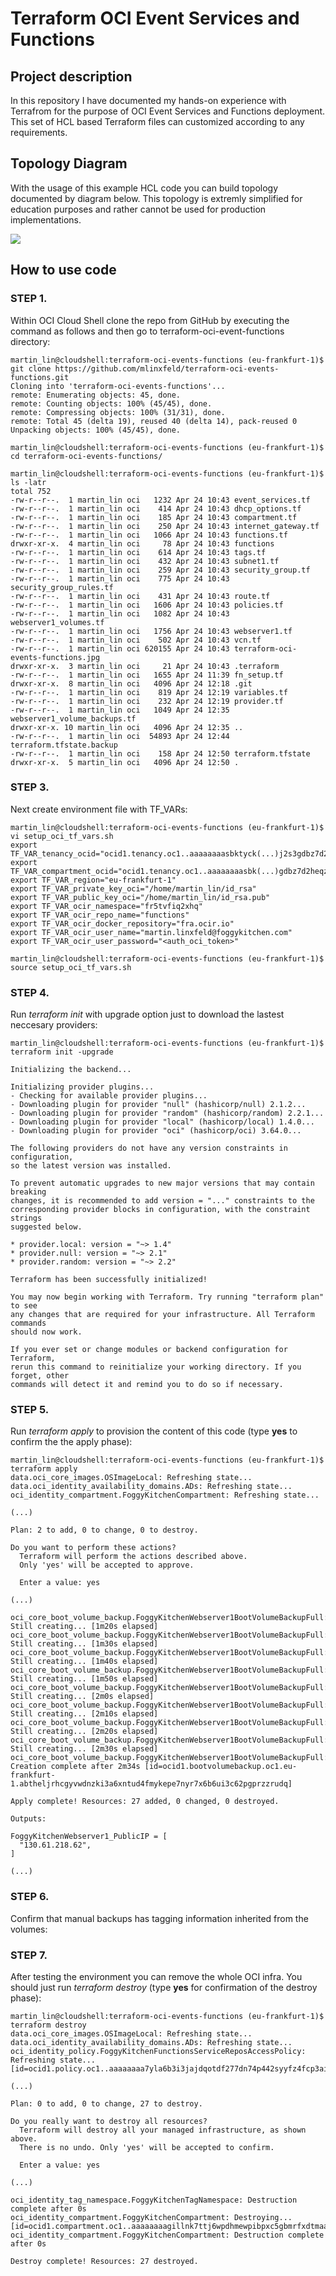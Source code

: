 # Terraform OCI Event Services and Functions

## Project description

In this repository I have documented my hands-on experience with Terrafrom for the purpose of OCI Event Services and Functions deployment. This set of HCL based Terraform files can customized according to any requirements.  

## Topology Diagram 

With the usage of this example HCL code you can build topology documented by diagram below. This topology is extremly simplified for education purposes and rather cannot be used for production implementations. 

![](terraform-oci-event-functions.jpg)

## How to use code 

### STEP 1.

Within OCI Cloud Shell clone the repo from GitHub by executing the command as follows and then go to terraform-oci-event-functions directory:

```
martin_lin@cloudshell:terraform-oci-events-functions (eu-frankfurt-1)$ git clone https://github.com/mlinxfeld/terraform-oci-events-functions.git
Cloning into 'terraform-oci-events-functions'...
remote: Enumerating objects: 45, done.
remote: Counting objects: 100% (45/45), done.
remote: Compressing objects: 100% (31/31), done.
remote: Total 45 (delta 19), reused 40 (delta 14), pack-reused 0
Unpacking objects: 100% (45/45), done.

martin_lin@cloudshell:terraform-oci-events-functions (eu-frankfurt-1)$ cd terraform-oci-events-functions/

martin_lin@cloudshell:terraform-oci-events-functions (eu-frankfurt-1)$ ls -latr
total 752
-rw-r--r--.  1 martin_lin oci   1232 Apr 24 10:43 event_services.tf
-rw-r--r--.  1 martin_lin oci    414 Apr 24 10:43 dhcp_options.tf
-rw-r--r--.  1 martin_lin oci    185 Apr 24 10:43 compartment.tf
-rw-r--r--.  1 martin_lin oci    250 Apr 24 10:43 internet_gateway.tf
-rw-r--r--.  1 martin_lin oci   1066 Apr 24 10:43 functions.tf
drwxr-xr-x.  4 martin_lin oci     78 Apr 24 10:43 functions
-rw-r--r--.  1 martin_lin oci    614 Apr 24 10:43 tags.tf
-rw-r--r--.  1 martin_lin oci    432 Apr 24 10:43 subnet1.tf
-rw-r--r--.  1 martin_lin oci    259 Apr 24 10:43 security_group.tf
-rw-r--r--.  1 martin_lin oci    775 Apr 24 10:43 security_group_rules.tf
-rw-r--r--.  1 martin_lin oci    431 Apr 24 10:43 route.tf
-rw-r--r--.  1 martin_lin oci   1606 Apr 24 10:43 policies.tf
-rw-r--r--.  1 martin_lin oci   1082 Apr 24 10:43 webserver1_volumes.tf
-rw-r--r--.  1 martin_lin oci   1756 Apr 24 10:43 webserver1.tf
-rw-r--r--.  1 martin_lin oci    502 Apr 24 10:43 vcn.tf
-rw-r--r--.  1 martin_lin oci 620155 Apr 24 10:43 terraform-oci-events-functions.jpg
drwxr-xr-x.  3 martin_lin oci     21 Apr 24 10:43 .terraform
-rw-r--r--.  1 martin_lin oci   1655 Apr 24 11:39 fn_setup.tf
drwxr-xr-x.  8 martin_lin oci   4096 Apr 24 12:18 .git
-rw-r--r--.  1 martin_lin oci    819 Apr 24 12:19 variables.tf
-rw-r--r--.  1 martin_lin oci    232 Apr 24 12:19 provider.tf
-rw-r--r--.  1 martin_lin oci   1049 Apr 24 12:35 webserver1_volume_backups.tf
drwxr-xr-x. 10 martin_lin oci   4096 Apr 24 12:35 ..
-rw-r--r--.  1 martin_lin oci  54893 Apr 24 12:44 terraform.tfstate.backup
-rw-r--r--.  1 martin_lin oci    158 Apr 24 12:50 terraform.tfstate
drwxr-xr-x.  5 martin_lin oci   4096 Apr 24 12:50 .

```

### STEP 3. 
Next create environment file with TF_VARs:

```
martin_lin@cloudshell:terraform-oci-events-functions (eu-frankfurt-1)$  vi setup_oci_tf_vars.sh
export TF_VAR_tenancy_ocid="ocid1.tenancy.oc1..aaaaaaaasbktyck(...)j2s3gdbz7d2heqzzxn7pe64ksbia"
export TF_VAR_compartment_ocid="ocid1.tenancy.oc1..aaaaaaaasbk(...)gdbz7d2heqzzxn7pe64ksbia"
export TF_VAR_region="eu-frankfurt-1"
export TF_VAR_private_key_oci="/home/martin_lin/id_rsa"
export TF_VAR_public_key_oci="/home/martin_lin/id_rsa.pub"
export TF_VAR_ocir_namespace="fr5tvfiq2xhq"
export TF_VAR_ocir_repo_name="functions"
export TF_VAR_ocir_docker_repository="fra.ocir.io"
export TF_VAR_ocir_user_name="martin.linxfeld@foggykitchen.com"
export TF_VAR_ocir_user_password="<auth_oci_token>"

martin_lin@cloudshell:terraform-oci-events-functions (eu-frankfurt-1)$  source setup_oci_tf_vars.sh
```

### STEP 4.
Run *terraform init* with upgrade option just to download the lastest neccesary providers:

```
martin_lin@cloudshell:terraform-oci-events-functions (eu-frankfurt-1)$  terraform init -upgrade

Initializing the backend...

Initializing provider plugins...
- Checking for available provider plugins...
- Downloading plugin for provider "null" (hashicorp/null) 2.1.2...
- Downloading plugin for provider "random" (hashicorp/random) 2.2.1...
- Downloading plugin for provider "local" (hashicorp/local) 1.4.0...
- Downloading plugin for provider "oci" (hashicorp/oci) 3.64.0...

The following providers do not have any version constraints in configuration,
so the latest version was installed.

To prevent automatic upgrades to new major versions that may contain breaking
changes, it is recommended to add version = "..." constraints to the
corresponding provider blocks in configuration, with the constraint strings
suggested below.

* provider.local: version = "~> 1.4"
* provider.null: version = "~> 2.1"
* provider.random: version = "~> 2.2"

Terraform has been successfully initialized!

You may now begin working with Terraform. Try running "terraform plan" to see
any changes that are required for your infrastructure. All Terraform commands
should now work.

If you ever set or change modules or backend configuration for Terraform,
rerun this command to reinitialize your working directory. If you forget, other
commands will detect it and remind you to do so if necessary.
```

### STEP 5.
Run *terraform apply* to provision the content of this code (type **yes** to confirm the the apply phase):

```
martin_lin@cloudshell:terraform-oci-events-functions (eu-frankfurt-1)$ terraform apply
data.oci_core_images.OSImageLocal: Refreshing state...
data.oci_identity_availability_domains.ADs: Refreshing state...
oci_identity_compartment.FoggyKitchenCompartment: Refreshing state... 

(...)

Plan: 2 to add, 0 to change, 0 to destroy.

Do you want to perform these actions?
  Terraform will perform the actions described above.
  Only 'yes' will be accepted to approve.

  Enter a value: yes

(...)

oci_core_boot_volume_backup.FoggyKitchenWebserver1BootVolumeBackupFull: Still creating... [1m20s elapsed]
oci_core_boot_volume_backup.FoggyKitchenWebserver1BootVolumeBackupFull: Still creating... [1m30s elapsed]
oci_core_boot_volume_backup.FoggyKitchenWebserver1BootVolumeBackupFull: Still creating... [1m40s elapsed]
oci_core_boot_volume_backup.FoggyKitchenWebserver1BootVolumeBackupFull: Still creating... [1m50s elapsed]
oci_core_boot_volume_backup.FoggyKitchenWebserver1BootVolumeBackupFull: Still creating... [2m0s elapsed]
oci_core_boot_volume_backup.FoggyKitchenWebserver1BootVolumeBackupFull: Still creating... [2m10s elapsed]
oci_core_boot_volume_backup.FoggyKitchenWebserver1BootVolumeBackupFull: Still creating... [2m20s elapsed]
oci_core_boot_volume_backup.FoggyKitchenWebserver1BootVolumeBackupFull: Still creating... [2m30s elapsed]
oci_core_boot_volume_backup.FoggyKitchenWebserver1BootVolumeBackupFull: Creation complete after 2m34s [id=ocid1.bootvolumebackup.oc1.eu-frankfurt-1.abtheljrhcgyvwdnzki3a6xntud4fmykepe7nyr7x6b6ui3c62pgprzzrudq]

Apply complete! Resources: 27 added, 0 changed, 0 destroyed.

Outputs:

FoggyKitchenWebserver1_PublicIP = [
  "130.61.218.62",
]

(...)

```

### STEP 6.
Confirm that manual backups has tagging information inherited from the volumes:


### STEP 7.
After testing the environment you can remove the whole OCI infra. You should just run *terraform destroy* (type **yes** for confirmation of the destroy phase):

```
martin_lin@cloudshell:terraform-oci-events-functions (eu-frankfurt-1)$ terraform destroy
data.oci_core_images.OSImageLocal: Refreshing state...
data.oci_identity_availability_domains.ADs: Refreshing state...
oci_identity_policy.FoggyKitchenFunctionsServiceReposAccessPolicy: Refreshing state... [id=ocid1.policy.oc1..aaaaaaaa7yla6b3i3jajdqotdf277dn74p442syyfz4fcp3ai5oaymjjayfa]

(...)

Plan: 0 to add, 0 to change, 27 to destroy.

Do you really want to destroy all resources?
  Terraform will destroy all your managed infrastructure, as shown above.
  There is no undo. Only 'yes' will be accepted to confirm.

  Enter a value: yes

(...)

oci_identity_tag_namespace.FoggyKitchenTagNamespace: Destruction complete after 0s
oci_identity_compartment.FoggyKitchenCompartment: Destroying... [id=ocid1.compartment.oc1..aaaaaaaagillnk7ttj6wpdhmewpibpxc5gbmrfxdtmaa3gfgjzbudesm3tsq]
oci_identity_compartment.FoggyKitchenCompartment: Destruction complete after 0s

Destroy complete! Resources: 27 destroyed.
```
